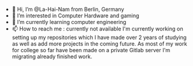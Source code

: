 - 👋 Hi, I’m @La-Hai-Nam from Berlin, Germany
- 👀 I’m interested in Computer Hardware and gaming
- 🌱 I’m currently learning computer engineering
- 📫 How to reach me : currently not available
I'm currently working on setting up my repositories which I have made over 2 years of studying as well as add more projects in the coming future. As most of my work for college so far have been made on a private Gitlab server I'm migrating already finished work.

<!---
La-Hai-Nam/La-Hai-Nam is a ✨ special ✨ repository because its `README.md` (this file) appears on your GitHub profile.
You can click the Preview link to take a look at your changes.
--->
